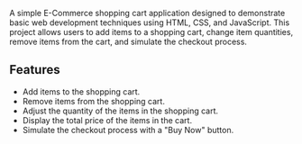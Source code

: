 
A simple E-Commerce shopping cart application designed to demonstrate basic web development techniques using HTML, CSS, and JavaScript. This project allows users to add items to a shopping cart, change item quantities, remove items from the cart, and simulate the checkout process.

## Features

-   Add items to the shopping cart.
-   Remove items from the shopping cart.
-   Adjust the quantity of the items in the shopping cart.
-   Display the total price of the items in the cart.
-   Simulate the checkout process with a "Buy Now" button.

